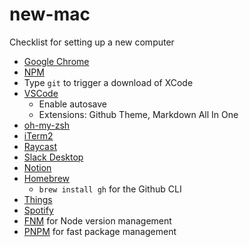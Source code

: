 # new-mac

Checklist for setting up a new computer

- [Google Chrome](https://www.google.com/intl/en_uk/chrome/)
- [NPM](https://docs.npmjs.com/downloading-and-installing-node-js-and-npm/)
- Type `git` to trigger a download of XCode
- [VSCode](https://code.visualstudio.com/)
  - Enable autosave
  - Extensions: Github Theme, Markdown All In One
- [oh-my-zsh](https://ohmyz.sh/)
- [iTerm2](https://iterm2.com/)
- [Raycast](https://www.raycast.com/)
- [Slack Desktop](https://slack.com/intl/en-gb/downloads/mac)
- [Notion](https://www.notion.so/desktop)
- [Homebrew](https://brew.sh/)
  - `brew install gh` for the Github CLI
- [Things](https://apps.apple.com/us/app/things-3/id904237743)
- [Spotify](https://www.spotify.com/us/download/other/)
- [FNM](https://github.com/Schniz/fnm) for Node version management
- [PNPM](https://pnpm.io/installation) for fast package management 
